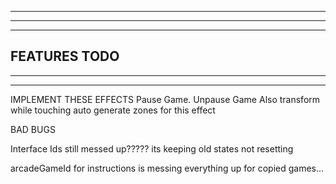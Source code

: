 --------------------------------------------------------------------------------------
--------------------------------------------------------------------------------------
--------------------------------------------------------------------------------------
FEATURES TODO
--------------------------------------------------------------------------------------
--------------------------------------------------------------------------------------
--------------------------------------------------------------------------------------

IMPLEMENT THESE EFFECTS
  Pause Game. Unpause Game
  Also transform while touching 
    auto generate zones for this effect


BAD BUGS

Interface Ids still messed up????? its keeping old states not resetting

arcadeGameId for instructions is messing everything up for copied games...